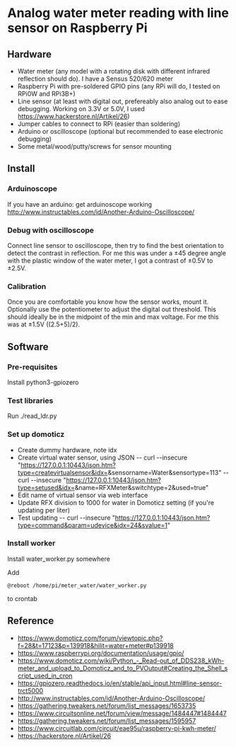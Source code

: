 # Analog water meter reading with line sensor on Raspberry Pi

## Hardware

- Water meter (any model with a rotating disk with different infrared reflection should do). I have a Sensus 520/620 meter
- Raspberry Pi with pre-soldered GPIO pins (any RPi will do, I tested on RPi0W and RPi3B+)
- Line sensor (at least with digital out, prefereably also analog out to ease debugging. Working on 3.3V or 5.0V, I used https://www.hackerstore.nl/Artikel/26)
- Jumper cables to connect to RPi (easier than soldering)
- Arduino or oscilloscope (optional but recommended to ease electronic debugging)
- Some metal/wood/putty/screws for sensor mounting

## Install

### Arduinoscope 

If you have an arduino: get arduinoscope working http://www.instructables.com/id/Another-Arduino-Oscilloscope/

### Debug with oscilloscope

Connect line sensor to oscilloscope, then try to find the best orientation to detect the contrast in reflection. For me this was under a ±45 degree angle with the plastic window of the water meter, I got a contrast of ±0.5V to ±2.5V.

### Calibration

Once you are comfortable you know how the sensor works, mount it. Optionally use the potentiometer to adjust the digital out threshold. This should ideally be in the midpoint of the min and max voltage. For me this was at ±1.5V ((2.5+5)/2).

## Software

### Pre-requisites

Install python3-gpiozero

### Test libraries

Run ./read_ldr.py

### Set up domoticz

- Create dummy hardware, note idx
- Create virtual water sensor, using JSON
-- curl --insecure "https://127.0.0.1:10443/json.htm?type=createvirtualsensor&idx=<dummy hardware idx>&sensorname=Water&sensortype=113"
-- curl --insecure "https://127.0.0.1:10443/json.htm?type=setused&idx=<id of sensor just created>&name=RFXMeter&switchtype=2&used=true"
- Edit name of virtual sensor via web interface
- Update RFX division to 1000 for water in Domoticz setting (if you're updating per liter)
- Test updating
-- curl --insecure "https://127.0.0.1:10443/json.htm?type=command&param=udevice&idx=24&svalue=1"

### Install worker

Install water_worker.py somewhere

Add 

    @reboot /home/pi/meter_water/water_worker.py

to crontab

## Reference

- https://www.domoticz.com/forum/viewtopic.php?f=28&t=17123&p=139918&hilit=water+meter#p139918
- https://www.raspberrypi.org/documentation/usage/gpio/
- https://www.domoticz.com/wiki/Python_-_Read-out_of_DDS238_kWh-meter_and_upload_to_Domoticz_and_to_PVOutput#Creating_the_Shell_script_used_in_cron
- https://gpiozero.readthedocs.io/en/stable/api_input.html#line-sensor-trct5000
- http://www.instructables.com/id/Another-Arduino-Oscilloscope/
- https://gathering.tweakers.net/forum/list_messages/1653735 
- https://www.circuitsonline.net/forum/view/message/1484447#1484447
- https://gathering.tweakers.net/forum/list_messages/1595957
- https://www.circuitlab.com/circuit/eae95u/raspberry-pi-kwh-meter/
- https://hackerstore.nl/Artikel/26
